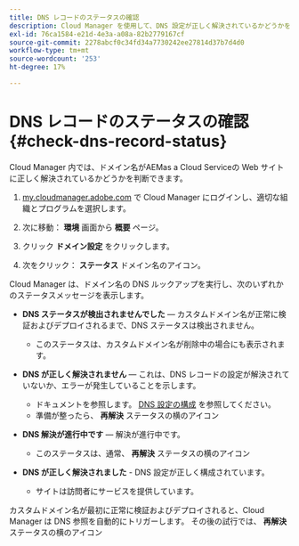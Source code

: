 ```yaml
---
title: DNS レコードのステータスの確認
description: Cloud Manager を使用して、DNS 設定が正しく解決されているかどうかを判断する方法について説明します。
exl-id: 76ca1584-e21d-4e3a-a08a-82b2779167cf
source-git-commit: 2278abcf0c34fd34a7730242ee27814d37b7d4d0
workflow-type: tm+mt
source-wordcount: '253'
ht-degree: 17%

---
```


# DNS レコードのステータスの確認 {#check-dns-record-status}

Cloud Manager 内では、ドメイン名がAEMas a Cloud Serviceの Web サイトに正しく解決されているかどうかを判断できます。

1. [my.cloudmanager.adobe.com](https://my.cloudmanager.adobe.com/) で Cloud Manager にログインし、適切な組織とプログラムを選択します。

1. 次に移動： **環境** 画面から **概要** ページ。

1. クリック **ドメイン設定** をクリックします。

1. 次をクリック： **ステータス** ドメイン名のアイコン。

Cloud Manager は、ドメイン名の DNS ルックアップを実行し、次のいずれかのステータスメッセージを表示します。

* **DNS ステータスが検出されませんでした**  — カスタムドメイン名が正常に検証およびデプロイされるまで、DNS ステータスは検出されません。

   * このステータスは、カスタムドメイン名が削除中の場合にも表示されます。

* **DNS が正しく解決されません**  — これは、DNS レコードの設定が解決されていないか、エラーが発生していることを示します。

   * ドキュメントを参照します。 [DNS 設定の構成](/help/implementing/cloud-manager/custom-domain-names/configure-dns-settings.md) を参照してください。
   * 準備が整ったら、 **再解決** ステータスの横のアイコン

* **DNS 解決が進行中です**  — 解決が進行中です。

   * このステータスは、通常、 **再解決** ステータスの横のアイコン

* **DNS が正しく解決されました** - DNS 設定が正しく構成されています。

   * サイトは訪問者にサービスを提供しています。

カスタムドメイン名が最初に正常に検証およびデプロイされると、Cloud Manager は DNS 参照を自動的にトリガーします。 その後の試行では、 **再解決** ステータスの横のアイコン
